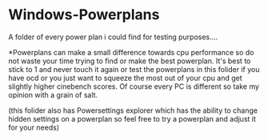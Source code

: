 # Windows-Powerplans
A folder of every power plan i could find for testing purposes....

*Powerplans can make a small difference towards cpu performance so do not waste your time trying to find or make the best powerplan. It's best to stick to 1 and never touch it again or test the powerplans in this folider if you have ocd or you just want to squeeze the most out of your cpu and get slightly higher cinebench scores. Of course every PC is different so take my opinion with a grain of salt.

(this folider also has Powersettings explorer which has the ability to change hidden settings on a powerplan so feel free to try a powerplan and adjust it for your needs)
